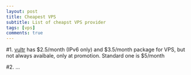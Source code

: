 ```yaml
---
layout: post
title: Cheapest VPS
subtitle: List of cheapst VPS provider
tags: [vps]
comments: true
---
```


#1. [vultr](https://www.vultr.com/?ref=7924116) has $2.5/month (IPv6 only) and $3.5/month package for VPS, but not always avaibale, only at promotion. Standard one is $5/month

#2. ...
